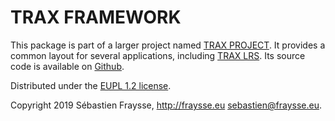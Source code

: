 TRAX FRAMEWORK
==============

This package is part of a larger project named [TRAX PROJECT](https://github.com/trax-project).
It provides a common layout for several applications, including [TRAX LRS](https://github.com/trax-project/trax-lrs).
Its source code is available on [Github](https://github.com/trax-project/trax-framework).

Distributed under the [EUPL 1.2 license](https://eupl.eu/1.2/en/).

Copyright 2019 Sébastien Fraysse, http://fraysse.eu <sebastien@fraysse.eu>.



